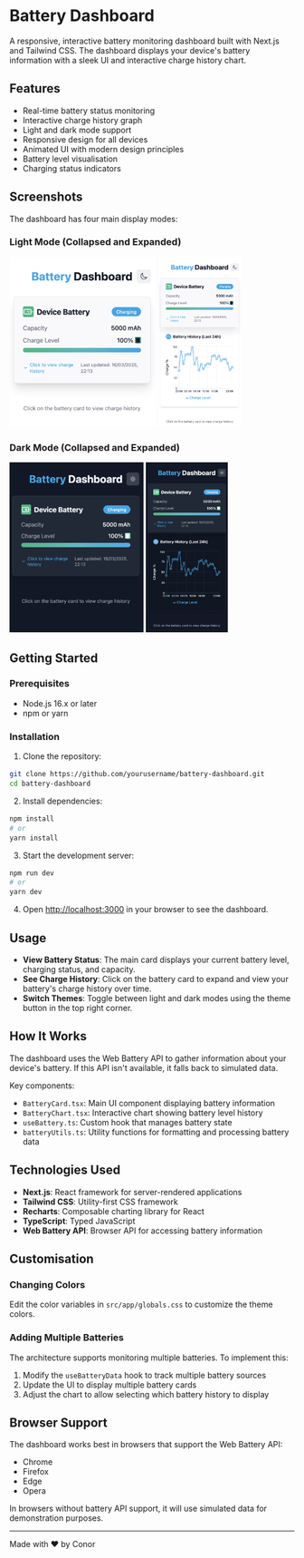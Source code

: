# Battery Dashboard

A responsive, interactive battery monitoring dashboard built with Next.js and Tailwind CSS. The dashboard displays your device's battery information with a sleek UI and interactive charge history chart.

## Features

- Real-time battery status monitoring
- Interactive charge history graph
- Light and dark mode support
- Responsive design for all devices
- Animated UI with modern design principles
- Battery level visualisation
- Charging status indicators

## Screenshots

The dashboard has four main display modes:

### Light Mode (Collapsed and Expanded)
<img src="./screenshots/lightCollapsed.png" height="300" alt="Battery Card Light Collapsed">
<img src="./screenshots/lightExpanded.png" height="300" alt="Battery Card Light Expanded">

### Dark Mode (Collapsed and Expanded)
<img src="./screenshots/darkCollapsed.png" height="300" alt="Battery Card Dark Collapsed">
<img src="./screenshots/darkExpanded.png" height="300" alt="Battery Card Dark Expanded">

## Getting Started

### Prerequisites

- Node.js 16.x or later
- npm or yarn

### Installation

1. Clone the repository:

```bash
git clone https://github.com/yourusername/battery-dashboard.git
cd battery-dashboard
```

2. Install dependencies:

```bash
npm install
# or
yarn install
```

3. Start the development server:

```bash
npm run dev
# or
yarn dev
```

4. Open [http://localhost:3000](http://localhost:3000) in your browser to see the dashboard.

## Usage

- **View Battery Status**: The main card displays your current battery level, charging status, and capacity.
- **See Charge History**: Click on the battery card to expand and view your battery's charge history over time.
- **Switch Themes**: Toggle between light and dark modes using the theme button in the top right corner.

## How It Works

The dashboard uses the Web Battery API to gather information about your device's battery. If this API isn't available, it falls back to simulated data.

Key components:
- `BatteryCard.tsx`: Main UI component displaying battery information
- `BatteryChart.tsx`: Interactive chart showing battery level history
- `useBattery.ts`: Custom hook that manages battery state
- `batteryUtils.ts`: Utility functions for formatting and processing battery data

## Technologies Used

- **Next.js**: React framework for server-rendered applications
- **Tailwind CSS**: Utility-first CSS framework
- **Recharts**: Composable charting library for React
- **TypeScript**: Typed JavaScript
- **Web Battery API**: Browser API for accessing battery information

## Customisation

### Changing Colors

Edit the color variables in `src/app/globals.css` to customize the theme colors.

### Adding Multiple Batteries

The architecture supports monitoring multiple batteries. To implement this:

1. Modify the `useBatteryData` hook to track multiple battery sources
2. Update the UI to display multiple battery cards
3. Adjust the chart to allow selecting which battery history to display

## Browser Support

The dashboard works best in browsers that support the Web Battery API:
- Chrome
- Firefox
- Edge
- Opera

In browsers without battery API support, it will use simulated data for demonstration purposes.

---

Made with ❤️ by Conor